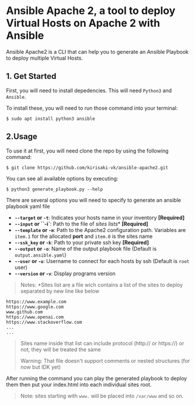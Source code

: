 # Ansible Apache 2, a tool to deploy Virtual Hosts on Apache 2 with Ansible

Ansible Apache2 is a CLI that can help you to generate an Ansible Playbook to deploy multiple Virtual Hosts.

## 1. Get Started
First, you will need to install depedencies. This will need `Python3` and `Ansible`.

To install these, you will need to run those command into your terminal: 

```shell
$ sudo apt install python3 ansible
```

## 2.Usage

To use it at first, you will need clone the repo by using the following command:

```shell
$ git clone https://github.com/kirisaki-vk/ansible-apache2.git
```

You can see all available options by executing:
```shell
$ python3 generate_playbook.py --help
```

There are several options you will need to specify to generate an ansible playbook yaml file

 - **`--target` or `-t`**: Indicates your hosts name in your inventory **[Required]**
 - **`--input` or ``-i`**: Path to the file of _sites lists_* **[Required]**
 - **`--template` or `-m`**: Path to the Apache2 configuration path. Variables are `item.1` for the allocated **port** and `item.0` is the sites name
 - **`--ssk_key` or `-k`**: Path to your private ssh key **[Required]**
 - **`--output` or `-o`**: Name of the output playbook file (Default is `output.ansible.yaml`)
 - **`--user` or `-u`**: Username to connect for each hosts by ssh (Default is `root` user)
 - **`--version` or `-v`**: Display programs version

> Notes: *Sites list are a file wich contains a list of the sites to deploy separated by new line like below

```
https://www.example.com
https://www.google.com
www.github.com
https://www.openai.com
https://www.stackoverflow.com
...
...
```
> Sites name inside that list can include protocol (http:// or https://) or not, they will be treated the same 
> 
> Warning: That file doesn't support comments or nested structures (for now but IDK yet)

After running the command you can play the generated playbook to deploy them then put your index.html into each individual sites root.

> Note: sites starting with `www.` will be placed into `/var/www` and so on.